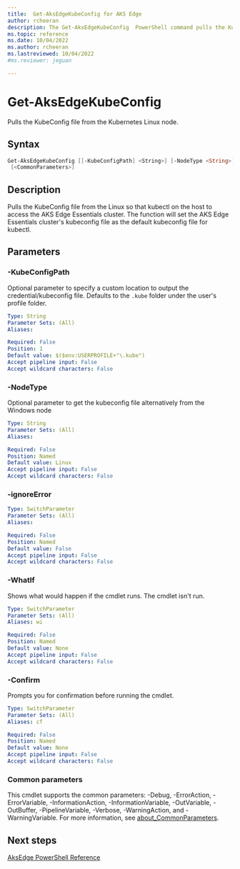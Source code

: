 ```yaml
---
title:  Get-AksEdgeKubeConfig for AKS Edge
author: rcheeran
description: The Get-AksEdgeKubeConfig  PowerShell command pulls the KubeConfig file from the node.
ms.topic: reference
ms.date: 10/04/2022
ms.author: rcheeran 
ms.lastreviewed: 10/04/2022
#ms.reviewer: jeguan

---
```


# Get-AksEdgeKubeConfig

Pulls the KubeConfig file from the Kubernetes Linux node.

## Syntax

```powershell
Get-AksEdgeKubeConfig [[-KubeConfigPath] <String>] [-NodeType <String>] [-ignoreError] [-WhatIf] [-Confirm]
 [<CommonParameters>]
```

## Description

Pulls the KubeConfig file from the Linux so that kubectl on the host to access the AKS Edge Essentials cluster. The function will set the AKS Edge Essentials cluster's kubeconfig file as the default kubeconfig file for kubectl.


## Parameters

### -KubeConfigPath

Optional parameter to specify a custom location to output the credential/kubeconfig file. Defaults to the `.kube` folder under the user's profile folder.

```yaml
Type: String
Parameter Sets: (All)
Aliases:

Required: False
Position: 1
Default value: $($env:USERPROFILE+"\.kube")
Accept pipeline input: False
Accept wildcard characters: False
```

### -NodeType

Optional parameter to get the kubeconfig file alternatively from the Windows node

```yaml
Type: String
Parameter Sets: (All)
Aliases:

Required: False
Position: Named
Default value: Linux
Accept pipeline input: False
Accept wildcard characters: False
```

### -ignoreError

```yaml
Type: SwitchParameter
Parameter Sets: (All)
Aliases:

Required: False
Position: Named
Default value: False
Accept pipeline input: False
Accept wildcard characters: False
```

### -WhatIf

Shows what would happen if the cmdlet runs. The cmdlet isn't run.

```yaml
Type: SwitchParameter
Parameter Sets: (All)
Aliases: wi

Required: False
Position: Named
Default value: None
Accept pipeline input: False
Accept wildcard characters: False
```

### -Confirm

Prompts you for confirmation before running the cmdlet.

```yaml
Type: SwitchParameter
Parameter Sets: (All)
Aliases: cf

Required: False
Position: Named
Default value: None
Accept pipeline input: False
Accept wildcard characters: False
```

### Common parameters

This cmdlet supports the common parameters: -Debug, -ErrorAction, -ErrorVariable, -InformationAction, -InformationVariable, -OutVariable, -OutBuffer, -PipelineVariable, -Verbose, -WarningAction, and -WarningVariable. For more information, see [about_CommonParameters](https://go.microsoft.com/fwlink/?LinkID=113216).

## Next steps

[AksEdge PowerShell Reference](./index.md)
